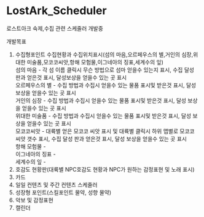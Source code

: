 # LostArk_Scheduler

로스트아크 숙제,수집 관련 스케줄러 개발중


개발목표
1. 수집형포인트 수집현황과 수집위치표시(섬의 마음,오르페우스의 별,거인의 심장,위대한 미술품,모코코씨앗,항해 모험물,이그네아의 징표,세계수의 잎)
<br> 섬의 마음 - 각 섬 이름 클릭시 무슨 방법으로 섬마 얻을수 있는지 표시, 수집 달성 판과 얻은것 표시, 달성보상을 얻을수 있는 곳 표시
<br> 오르페우스의 별 - 수집 방법과 수집시 얻을수 있는 물품 표시및 받은것 표시, 달성 보상을 얻을수 있는 곳 표시
<br> 거인의 심장 - 수집 방법과 수집시 얻을수 있는 물품 표시및 받은것 표시, 달성 보상을 얻을수 있는 곳 표시
<br> 위대한 미술품 - 수집 방법과 수집시 얻을수 있는 물품 표시및 받은것 표시, 달성 보상을 얻을수 있는 곳 표시
<br> 모코코씨앗 - 대륙별 얻은 모코코 씨앗 표시 및 대륙별 클릭시 하위 맵별로 모코코 씨앗 갯수 표시, 수집 달성 판과 얻은것 표시, 달성 보상을 얻을수 있는 곳 표시
<br> 항해 모험물 - 
<br> 이그네아의 징표 - 
<br> 세계수의 잎 - 
2. 호감도 현황판(대륙별 NPC호감도 현황과 NPC가 원하는 감정표현 및 노래 표시)
3. 카드
4. 일일 컨텐츠 및 주간 컨텐츠 스케줄러
5. 성장형 포인트(스킬포인트 물약, 성향 물약)
6. 악보 및 감정표현
7. 캘린더


